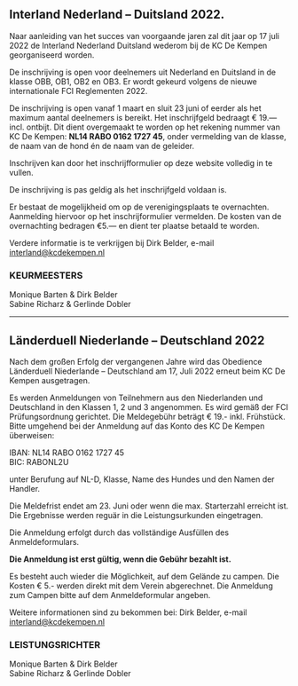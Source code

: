 ## Interland Nederland – Duitsland 2022.

Naar aanleiding van het succes van voorgaande jaren zal dit jaar op 17 juli 2022 de Interland Nederland Duitsland wederom bij de KC De Kempen georganiseerd worden.

De inschrijving is open voor deelnemers uit Nederland en Duitsland in de klasse OBB, OB1, OB2 en OB3. 
Er wordt gekeurd volgens de nieuwe internationale FCI Reglementen 2022. 

De inschrijving is open vanaf 1 maart en sluit 23 juni of eerder als het maximum aantal deelnemers is bereikt. 
Het inschrijfgeld bedraagt € 19.—incl. ontbijt. 
Dit dient overgemaakt te worden op het rekening nummer van KC De Kempen: **NL14 RABO 0162 1727 45**, onder vermelding van de klasse, de naam van de hond én de naam van de geleider.

Inschrijven kan door het inschrijfformulier op deze website volledig in te vullen.

De inschrijving is pas geldig als het inschrijfgeld voldaan is.

Er bestaat de mogelijkheid om op de verenigingsplaats te overnachten. 
Aanmelding hiervoor op het inschrijformulier vermelden. 
De kosten van de overnachting bedragen €5.— en dient ter plaatse betaald te worden.

Verdere informatie is te verkrijgen bij Dirk Belder, e-mail interland@kcdekempen.nl

### KEURMEESTERS 
Monique Barten & Dirk Belder  
Sabine Richarz & Gerlinde Dobler  

----

## Länderduell Niederlande – Deutschland 2022
Nach dem großen Erfolg der vergangenen Jahre wird das Obedience Länderduell Niederlande – Deutschland am 17, Juli 2022 erneut beim KC De Kempen ausgetragen.

Es werden Anmeldungen von Teilnehmern aus den Niederlanden und Deutschland in den Klassen 1, 2 und 3 angenommen. 
Es wird gemäß der FCI Prüfungsordnung gerichtet. Die Meldegebühr beträgt € 19.- inkl. Frühstück. 
Bitte umgehend bei der Anmeldung auf das Konto des KC De Kempen überweisen:

IBAN: NL14 RABO 0162 1727 45  
BIC: RABONL2U  

unter Berufung auf NL-D, Klasse, Name des Hundes und den Namen der Handler. 

Die Meldefrist endet am 23. Juni oder wenn die max. Starterzahl erreicht ist. Die Ergebnisse werden reguär in die Leistungsurkunden eingetragen.

Die Anmeldung erfolgt durch das vollständige Ausfüllen des Anmeldeformulars.

**Die Anmeldung ist erst gültig, wenn die Gebühr bezahlt ist.**

Es besteht auch wieder die Möglichkeit, auf dem Gelände zu campen. Die Kosten € 5.- werden direkt mit dem Verein abgerechnet. 
Die Anmeldung zum Campen bitte auf dem Anmeldeformular angeben.

Weitere informationen sind zu bekommen bei: Dirk Belder, e-mail interland@kcdekempen.nl

### LEISTUNGSRICHTER
Monique Barten & Dirk Belder  
Sabine Richarz & Gerlinde Dobler  

